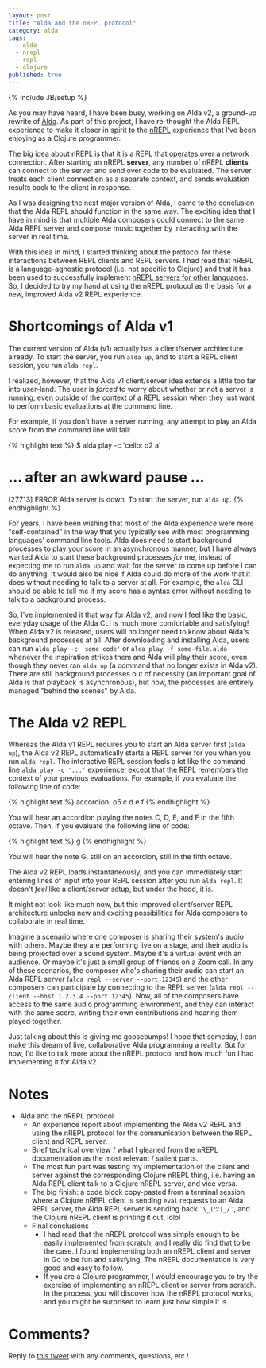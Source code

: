 ```yaml
---
layout: post
title: "Alda and the nREPL protocol"
category: alda
tags:
  - alda
  - nrepl
  - repl
  - clojure
published: true
---
```


{% include JB/setup %}

As you may have heard, I have been busy, working on Alda v2, a ground-up rewrite
of [Alda][alda-website]. As part of this project, I have re-thought the Alda
REPL experience to make it closer in spirit to the [nREPL][nrepl] experience
that I've been enjoying as a Clojure programmer.

The big idea about nREPL is that it is a [REPL][repl] that operates over a
network connection. After starting an nREPL **server**, any number of nREPL
**clients** can connect to the server and send over code to be evaluated. The
server treats each client connection as a separate context, and sends evaluation
results back to the client in response.

As I was designing the next major version of Alda, I came to the conclusion that
the Alda REPL should function in the same way. The exciting idea that I have in
mind is that multiple Alda composers could connect to the same Alda REPL server
and compose music together by interacting with the server in real time.

With this idea in mind, I started thinking about the protocol for these
interactions between REPL clients and REPL servers. I had read that nREPL is a
language-agnostic protocol (i.e. not specific to Clojure) and that it has been
used to successfully implement [nREPL servers for other
languages][nrepl-beyond-clojure]. So, I decided to try my hand at using the
nREPL protocol as the basis for a new, improved Alda v2 REPL experience.

# Shortcomings of Alda v1

The current version of Alda (v1) actually has a client/server architecture
already. To start the server, you run `alda up`, and to start a REPL client
session, you run `alda repl`.

I realized, however, that the Alda v1 client/server idea extends a little too
far into user-land. The user is _forced_ to worry about whether or not a server
is running, even outside of the context of a REPL session when they just want to
perform basic evaluations at the command line.

For example, if you don't have a server running, any attempt to play an Alda
score from the command line will fail:

{% highlight text %}
$ alda play -c 'cello: o2 a'
# ... after an awkward pause ...
[27713] ERROR Alda server is down. To start the server, run `alda up`.
{% endhighlight %}

For years, I have been wishing that most of the Alda experience were more
"self-contained" in the way that you typically see with most programming
languages' command line tools. Alda does need to start background processes to
play your score in an asynchronous manner, but I have always wanted Alda to
start these background processes _for_ me, instead of expecting me to run `alda
up` and wait for the server to come up before I can do anything. It would also
be nice if Alda could do more of the work that it does without needing to talk
to a server at all. For example, the `alda` CLI should be able to tell me if my
score has a syntax error without needing to talk to a background process.

So, I've implemented it that way for Alda v2, and now I feel like the basic,
everyday usage of the Alda CLI is much more comfortable and satisfying! When
Alda v2 is released, users will no longer need to know about Alda's background
processes at all. After downloading and installing Alda, users can run `alda
play -c 'some code'` or `alda play -f some-file.alda` whenever the inspiration
strikes them and Alda will play their score, even though they never ran `alda
up` (a command that no longer exists in Alda v2). There are still background
processes out of necessity (an important goal of Alda is that playback is
asynchronous), but now, the processes are entirely managed "behind the scenes"
by Alda.

# The Alda v2 REPL

Whereas the Alda v1 REPL requires you to start an Alda server first (`alda up`),
the Alda v2 REPL automatically starts a REPL server for you when you run `alda
repl`. The interactive REPL session feels a lot like the command line `alda play
-c '...'` experience, except that the REPL remembers the context of your
previous evaluations. For example, if you evaluate the following line of code:

{% highlight text %}
accordion: o5 c d e f
{% endhighlight %}

You will hear an accordion playing the notes C, D, E, and F in the fifth octave.
Then, if you evaluate the following line of code:

{% highlight text %}
g
{% endhighlight %}

You will hear the note G, still on an accordion, still in the fifth octave.

The Alda v2 REPL loads instantaneously, and you can immediately start entering
lines of input into your REPL session after you run `alda repl`. It doesn't
_feel_ like a client/server setup, but under the hood, it is.

It might not look like much now, but this improved client/server REPL
architecture unlocks new and exciting possibilities for Alda composers to
collaborate in real time.

Imagine a scenario where one composer is sharing their system's audio with
others. Maybe they are performing live on a stage, and their audio is being
projected over a sound system. Maybe it's a virtual event with an audience.  Or
maybe it's just a small group of friends on a Zoom call. In any of these
scenarios, the composer who's sharing their audio can start an Alda REPL server
(`alda repl --server --port 12345`) and the other composers can participate by
connecting to the REPL server (`alda repl --client --host 1.2.3.4 --port
12345`). Now, all of the composers have access to the same audio programming
environment, and they can interact with the same score, writing their own
contributions and hearing them played together.

Just talking about this is giving me goosebumps! I hope that someday, I can make
this dream of live, collaborative Alda programming a reality. But for now, I'd
like to talk more about the nREPL protocol and how much fun I had implementing
it for Alda v2.

# Notes

* Alda and the nREPL protocol
  * An experience report about implementing the Alda v2 REPL and using the nREPL
    protocol for the communication between the REPL client and REPL server.
  * Brief technical overview / what I gleaned from the nREPL documentation as
    the most relevant / salient parts.
  * The most fun part was testing my implementation of the client and server
    against the corresponding Clojure nREPL thing, i.e. having an Alda REPL
    client talk to a Clojure nREPL server, and vice versa.
  * The big finish: a code block copy-pasted from a terminal session where a
    Clojure nREPL client is sending `eval` requests to an Alda REPL server,
    the Alda REPL server is sending back `¯\_(ツ)_/¯`, and the Clojure nREPL
    client is printing it out, lolol
  * Final conclusions
    * I had read that the nREPL protocol was simple enough to be easily
      implemented from scratch, and I really did find that to be the case. I
      found implementing both an nREPL client and server in Go to be fun and
      satisfying. The nREPL documentation is very good and easy to follow.
    * If you are a Clojure programmer, I would encourage you to try the
      exercise of implementing an nREPL client or server from scratch. In the
      process, you will discover how the nREPL protocol works, and you might be
      surprised to learn just how simple it is.

# Comments?

Reply to [this tweet][tweet] with any comments, questions, etc.!

[tweet]: https://twitter.com/dave_yarwood/status/FIXME

[alda-website]: https://alda.io
[nrepl]: https://nrepl.org
[repl]: https://en.wikipedia.org/wiki/Read%E2%80%93eval%E2%80%93print_loop
[nrepl-beyond-clojure]: https://nrepl.org/nrepl/0.8/beyond_clojure.html
